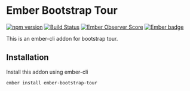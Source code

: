 # Ember Bootstrap Tour
[![npm version](https://badge.fury.io/js/ember-bootstrap-tour.svg)](https://badge.fury.io/js/ember-bootstrap-tour)
[![Build Status](https://travis-ci.org/busybusy/ember-bootstrap-tour.svg?branch=master)](https://travis-ci.org/busybusy/ember-bootstrap-tour)
[![Ember Observer Score](https://emberobserver.com/badges/ember-bootstrap-tour.svg)](https://emberobserver.com/addons/ember-bootstrap-tour)
[![Ember badge][ember-badge]][embadge]

This is an ember-cli addon for bootstrap tour.

## Installation

Install this addon using ember-cli
```
ember install ember-bootstrap-tour
```

[embadge]: http://embadge.io/
[ember-badge]: http://embadge.io/v1/badge.svg?start=2.6.0
